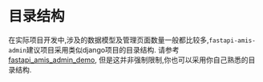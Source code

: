 # 目录结构

在实际项目开发中,涉及的数据模型及管理页面数量一般都比较多,`fastapi-amis-admin`建议项目采用类似django项目的目录结构.
请参考[fastapi_amis_admin_demo](https://github.com/amisadmin/fastapi_amis_admin_demo), 但是这并非强制限制,你也可以采用你自己熟悉的目录结构.